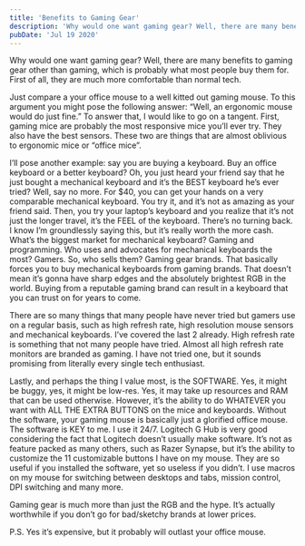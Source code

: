 ```yaml
---
title: 'Benefits to Gaming Gear'
description: 'Why would one want gaming gear? Well, there are many benefits to gaming gear other than gaming, which is probably what most people buy them for.First of all, they are much more comfortable than normal tech.'
pubDate: 'Jul 19 2020'
---
```


Why would one want gaming gear? Well, there are many benefits to gaming gear other than gaming, which is probably what most people buy them for. First of all, they are much more comfortable than normal tech.

Just compare a your office mouse to a well kitted out gaming mouse. To this argument you might pose the following answer: “Well, an ergonomic mouse would do just fine.” To answer that, I would like to go on a tangent. First, gaming mice are probably the most responsive mice you’ll ever try. They also have the best sensors. These two are things that are almost oblivious to ergonomic mice or “office mice”.

I’ll pose another example: say you are buying a keyboard. Buy an office keyboard or a better keyboard? Oh, you just heard your friend say that he just bought a mechanical keyboard and it’s the BEST keyboard he’s ever tried? Well, say no more. For $40, you can get your hands on a very comparable mechanical keyboard. You try it, and it’s not as amazing as your friend said. Then, you try your laptop’s keyboard and you realize that it’s not just the longer travel, it’s the FEEL of the keyboard. There’s no turning back. I know I’m groundlessly saying this, but it’s really worth the more cash. What’s the biggest market for mechanical keyboard? Gaming and programming. Who uses and advocates for mechanical keyboards the most? Gamers. So, who sells them? Gaming gear brands. That basically forces you to buy mechanical keyboards from gaming brands. That doesn’t mean it’s gonna have sharp edges and the absolutely brightest RGB in the world. Buying from a reputable gaming brand can result in a keyboard that you can trust on for years to come.

There are so many things that many people have never tried but gamers use on a regular basis, such as high refresh rate, high resolution mouse sensors and mechanical keyboards. I’ve covered the last 2 already. High refresh rate is something that not many people have tried. Almost all high refresh rate monitors are branded as gaming. I have not tried one, but it sounds promising from literally every single tech enthusiast.

Lastly, and perhaps the thing I value most, is the SOFTWARE. Yes, it might be buggy, yes, it might be low-res. Yes, it may take up resources and RAM that can be used otherwise. However, it’s the ability to do WHATEVER you want with ALL THE EXTRA BUTTONS on the mice and keyboards. Without the software, your gaming mouse is basically just a glorified office mouse. The software is KEY to me. I use it 24/7. Logitech G Hub is very good considering the fact that Logitech doesn’t usually make software. It’s not as feature packed as many others, such as Razer Synapse, but it’s the ability to customize the 11 customizable buttons I have on my mouse. They are so useful if you installed the software, yet so useless if you didn’t. I use macros on my mouse for switching between desktops and tabs, mission control, DPI switching and many more.

Gaming gear is much more than just the RGB and the hype. It’s actually worthwhile if you don’t go for bad/sketchy brands at lower prices.

P.S. Yes it’s expensive, but it probably will outlast your office mouse.